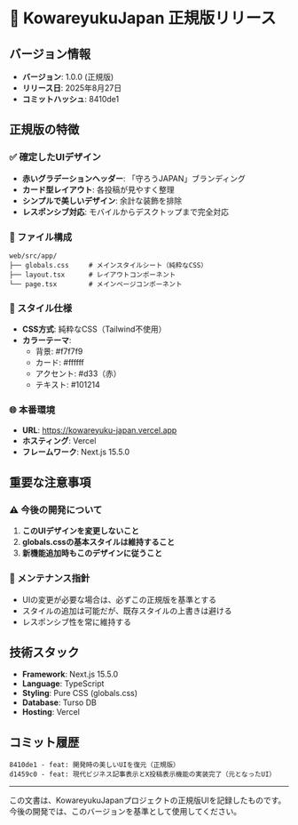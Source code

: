 # 🎌 KowareyukuJapan 正規版リリース

## バージョン情報
- **バージョン**: 1.0.0 (正規版)
- **リリース日**: 2025年8月27日
- **コミットハッシュ**: 8410de1

## 正規版の特徴

### ✅ 確定したUIデザイン
- **赤いグラデーションヘッダー**: 「守ろうJAPAN」ブランディング
- **カード型レイアウト**: 各投稿が見やすく整理
- **シンプルで美しいデザイン**: 余計な装飾を排除
- **レスポンシブ対応**: モバイルからデスクトップまで完全対応

### 📁 ファイル構成
```
web/src/app/
├── globals.css     # メインスタイルシート（純粋なCSS）
├── layout.tsx      # レイアウトコンポーネント
└── page.tsx        # メインページコンポーネント
```

### 🎨 スタイル仕様
- **CSS方式**: 純粋なCSS（Tailwind不使用）
- **カラーテーマ**: 
  - 背景: #f7f7f9
  - カード: #ffffff
  - アクセント: #d33（赤）
  - テキスト: #101214

### 🌐 本番環境
- **URL**: https://kowareyuku-japan.vercel.app
- **ホスティング**: Vercel
- **フレームワーク**: Next.js 15.5.0

## 重要な注意事項

### ⚠️ 今後の開発について
1. **このUIデザインを変更しないこと**
2. **globals.cssの基本スタイルは維持すること**
3. **新機能追加時もこのデザインに従うこと**

### 📝 メンテナンス指針
- UIの変更が必要な場合は、必ずこの正規版を基準とする
- スタイルの追加は可能だが、既存スタイルの上書きは避ける
- レスポンシブ性を常に維持する

## 技術スタック
- **Framework**: Next.js 15.5.0
- **Language**: TypeScript
- **Styling**: Pure CSS (globals.css)
- **Database**: Turso DB
- **Hosting**: Vercel

## コミット履歴
```
8410de1 - feat: 開発時の美しいUIを復元（正規版）
d1459c0 - feat: 現代ビジネス記事表示とX投稿表示機能の実装完了（元となったUI）
```

---

この文書は、KowareyukuJapanプロジェクトの正規版UIを記録したものです。
今後の開発では、このバージョンを基準として使用してください。